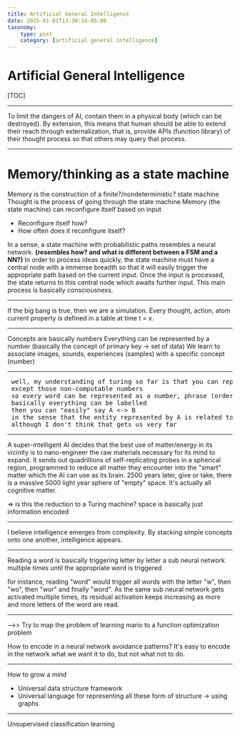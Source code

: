 ```yaml
---
title: Artificial General Intelligence
date: 2015-01-01T13:30:14-05:00
taxonomy:
    type: post
    category: [artificial general intelligence]
---
```


# Artificial General Intelligence

[TOC]

-----

To limit the dangers of AI, contain them in a physical body (which can be destroyed).
By extension, this means that human should be able to extend their reach through externalization, that is, provide APIs (function library) of their thought process so that others may query that process.

-----

# Memory/thinking as a state machine

Memory is the construction of a finite?/nondeterministic? state machine
Thought is the process of going through the state machine
Memory (the state machine) can reconfigure itself based on input

- Reconfigure itself how?
- How often does it reconfigure itself?

In a sense, a state machine with probabilistic paths resembles a neural network. **(resembles how? and what is different between a FSM and a NN?)**
In order to process ideas quickly, the state machine must have a central node with a immense breadth so that it will easily trigger the appropriate path based on the current input. Once the input is processed, the state returns to this central node which awaits further input. This main process is basically consciousness.

-----

If the big bang is true, then we are a simulation. Every thought, action, atom current property is defined in a table at time t = x.

-----

Concepts are basically numbers
Everything can be represented by a number (basically the concept of primary key -> set of data)
We learn to associate images, sounds, experiences (samples) with a specific concept (number)

-----

<pre>
<tomzx> well, my understanding of turing so far is that you can represent pretty much anything as a number
<tomzx> except those non-computable numbers
<tomzx> so every word can be represented as a number, phrase (order of words) as a number, documents as a number, thoughts as a number, etc.
<tomzx> basically everything can be labelled
<tomzx> then you can "easily" say A <-> B
<tomzx> in the sense that the entity represented by A is related to the entity represented by B
<tomzx> although I don't think that gets us very far
</pre>

-----

A super-intelligent AI decides that the best use of matter/energy in its vicinity is to nano-engineer the raw materials necessary for its mind to expand. It sends out quadrillions of self-replicating probes in a spherical region, programmed to reduce all matter they encounter into the "smart" matter which the AI can use as its brain. 2500 years later, give or take, there is a massive 5000 light year sphere of "empty" space. It's actually all cognitive matter.

=> is this the reduction to a Turing machine? space is basically just information encoded

-----

I believe intelligence emerges from complexity. By stacking simple concepts onto one another, intelligence appears.

-----

Reading a word is basically triggering letter by letter a sub neural network multiple times until the appropriate word is triggered

for instance, reading "word" would trigger all words with the letter "w", then "wo", then "wor" and finally "word". As the same sub neural network gets activated multiple times, its residual activation keeps increasing as more and more letters of the word are read.

-----

-->> Try to map the problem of learning mario to a function optimization problem

How to encode in a neural network avoidance patterns? It's easy to encode in the network what we want it to do, but not what not to do.

-----

How to grow a mind

* Universal data structure framework
* Universal language for representing all these form of structure -> using graphs

-----

Unsupervised classification learning